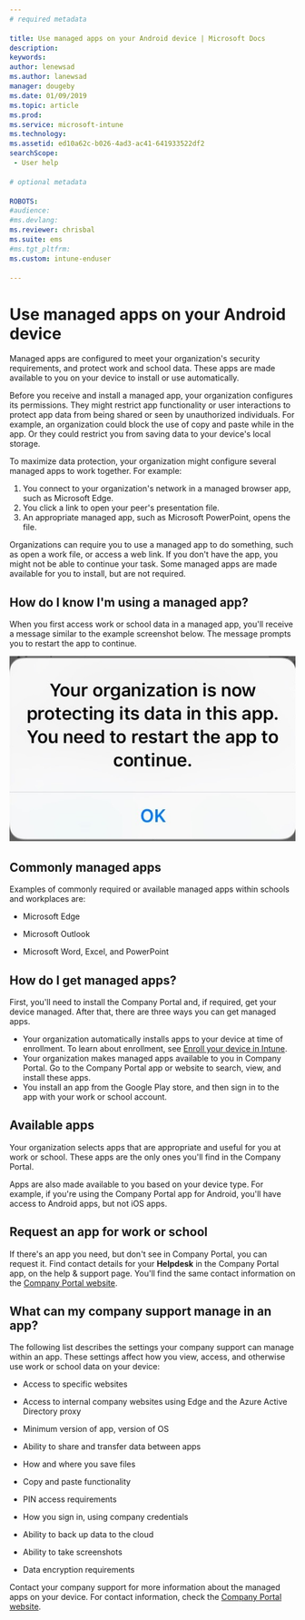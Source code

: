 ```yaml
---
# required metadata

title: Use managed apps on your Android device | Microsoft Docs
description:
keywords:
author: lenewsad
ms.author: lanewsad
manager: dougeby
ms.date: 01/09/2019
ms.topic: article
ms.prod:
ms.service: microsoft-intune
ms.technology:
ms.assetid: ed10a62c-b026-4ad3-ac41-641933522df2
searchScope:
 - User help

# optional metadata

ROBOTS:  
#audience:
#ms.devlang:
ms.reviewer: chrisbal
ms.suite: ems
#ms.tgt_pltfrm:
ms.custom: intune-enduser

---
```



# Use managed apps on your Android device
Managed apps are configured to meet your organization's security requirements, and protect work and school data. These apps are made available to you on your device to install or use automatically. 

Before you receive and install a managed app, your organization configures its permissions. They might restrict app functionality or user interactions to protect app data from being shared or seen by unauthorized individuals. For example, an organization could block the use of copy and paste while in the app. Or they could restrict you from saving data to your device's local storage.

To maximize data protection, your organization might configure several managed apps to work together. For example:
1. You connect to your organization's network in a managed browser app, such as Microsoft Edge.
2. You click a link to open your peer's presentation file.
3. An appropriate managed app, such as Microsoft PowerPoint, opens the file.

Organizations can require you to use a managed app to do something, such as open a work file, or access a web link. If you don't have the app, you might not be able to continue your task. Some managed apps are made available for you to install, but are not required.

## How do I know I'm using a managed app?
When you first access work or school data in a managed app, you'll receive a message similar to the example screenshot below. The message prompts you to restart the app to continue.

![Screenshot of the message that appears when a user opens a managed app on their device. Message says, "Your organization is not protecting its data in this app. You need to restart the app to continue," followed by an OK button.](./media/managed-apps-message.png)

## Commonly managed apps  
Examples of commonly required or available managed apps within schools and workplaces are:

-   Microsoft Edge

-   Microsoft Outlook

-   Microsoft Word, Excel, and PowerPoint

## How do I get managed apps?
First, you'll need to install the Company Portal and, if required, get your device managed. After that, there are three ways you can get managed apps.
* Your organization automatically installs apps to your device at time of enrollment. To learn about enrollment, see [Enroll your device in Intune](enroll-your-device-in-Intune-android.md).
* Your organization makes managed apps available to you in Company Portal. Go to the Company Portal app or website to search, view, and install these apps. 
* You install an app from the Google Play store, and then sign in to the app with your work or school account.  

 ## Available apps   
 Your organization selects apps that are appropriate and useful for you at work or school. These apps are the only ones you'll find in the Company Portal.   

 Apps are also made available to you based on your device type. For example, if you're using the Company Portal app for Android, you'll have access to Android apps, but not iOS apps.   

 ## Request an app for work or school   
 If there's an app you need, but don't see in Company Portal, you can request it. Find contact details for your **Helpdesk** in the Company Portal app, on the help & support page. You'll find the same contact information on the [Company Portal website](https://go.microsoft.com/fwlink/?linkid=2010980).   

## What can my company support manage in an app?  
The following list describes the settings your company support can manage within an app. These settings affect how you view, access, and otherwise use work or school data on your device:

* Access to specific websites  

* Access to internal company websites using Edge and the Azure Active Directory proxy  

* Minimum version of app, version of OS

* Ability to share and transfer data between apps  

* How and where you save files  

* Copy and paste functionality  

* PIN access requirements  

* How you sign in, using company credentials  

* Ability to back up data to the cloud  

* Ability to take screenshots  

* Data encryption requirements  

Contact your company support for more information about the managed apps on your device. For contact information, check the [Company Portal website](https://go.microsoft.com/fwlink/?linkid=2010980).
